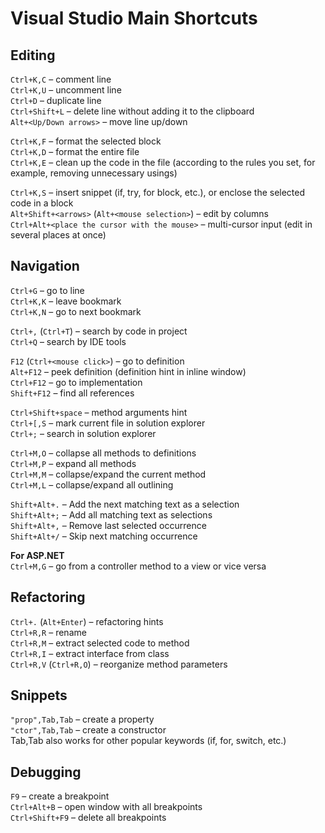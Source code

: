 # Visual Studio Main Shortcuts

## Editing

`Ctrl+K,C` – comment line  
`Ctrl+K,U` – uncomment line  
`Ctrl+D` – duplicate line  
`Ctrl+Shift+L` – delete line without adding it to the clipboard  
`Alt+<Up/Down arrows>` – move line up/down

`Ctrl+K,F` – format the selected block  
`Ctrl+K,D` – format the entire file  
`Ctrl+K,E` – clean up the code in the file (according to the rules you set, for example, removing unnecessary usings)

`Ctrl+K,S` – insert snippet (if, try, for block, etc.), or enclose the selected code in a block  
`Alt+Shift+<arrows>` (`Alt+<mouse selection>`) – edit by columns  
`Ctrl+Alt+<place the cursor with the mouse>` – multi-cursor input (edit in several places at once)  

## Navigation

`Ctrl+G` – go to line  
`Ctrl+K,K` – leave bookmark  
`Ctrl+K,N` – go to next bookmark

`Ctrl+,` (`Ctrl+T`) – search by code in project  
`Ctrl+Q` – search by IDE tools

`F12` (`Ctrl+<mouse click>`) – go to definition  
`Alt+F12` – peek definition (definition hint in inline window)  
`Ctrl+F12` – go to implementation  
`Shift+F12` – find all references

`Ctrl+Shift+space` – method arguments hint  
`Ctrl+[,S` – mark current file in solution explorer  
`Ctrl+;` – search in solution explorer  

`Ctrl+M,O` – collapse all methods to definitions  
`Ctrl+M,P` – expand all methods  
`Ctrl+M,M` – collapse/expand the current method  
`Ctrl+M,L` – collapse/expand all outlining  

`Shift+Alt+.` – Add the next matching text as a selection  
`Shift+Alt+;` – Add all matching text as selections  
`Shift+Alt+,` – Remove last selected occurrence  
`Shift+Alt+/` – Skip next matching occurrence

**For ASP.NET**  
`Ctrl+M,G` – go from a controller method to a view or vice versa  

## Refactoring

`Ctrl+.` (`Alt+Enter`) – refactoring hints  
`Ctrl+R,R` – rename  
`Ctrl+R,M` – extract selected code to method  
`Ctrl+R,I` – extract interface from class  
`Ctrl+R,V` (`Ctrl+R,O`) – reorganize method parameters  

## Snippets

`"prop",Tab,Tab` – create a property  
`"ctor",Tab,Tab` – create a constructor  
Tab,Tab also works for other popular keywords (if, for, switch, etc.)

## Debugging

`F9` – create a breakpoint  
`Ctrl+Alt+B` – open window with all breakpoints  
`Ctrl+Shift+F9` – delete all breakpoints
